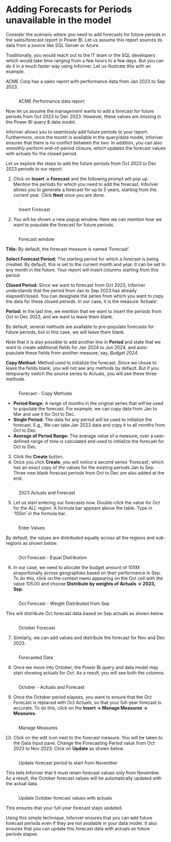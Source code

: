 # Adding Forecasts for Periods unavailable in the model

Consider the scenario where you need to add forecasts for future periods in the sales/forecast report in Power BI. Let us assume this report sources its data from a source like SQL Server or Azure.&#x20;

Traditionally, you would reach out to the IT team or the SQL developers which would take time ranging from a few hours to a few days. But you can do it in a much faster way using Inforiver. Let us illustrate this with an example.&#x20;

ACME Corp has a sales report with performance data from Jan 2023 to Sep 2023.&#x20;

<figure><img src="../../../../.gitbook/assets/s4_actualtillsep.png" alt=""><figcaption><p>ACME Performance data report</p></figcaption></figure>

Now let us assume the management wants to add a forecast for future periods from Oct 2023 to Dec 2023. However, these values are missing in the Power BI query & data model. &#x20;

Inforiver allows you to seamlessly add future periods to your report. Furthermore, once the month is available in the query/data model, Inforiver ensures that there is no conflict between the two. In addition, you can also smoothly perform end-of-period closure, which updates the forecast values with actuals for the closed period.

Let us explore the steps to add the future periods from Oct 2023 to Dec 2023 periods to our report.&#x20;

1. Click on **Insert -> Forecast** and the following prompt will pop up. Mention the periods for which you need to add the forecast. Inforiver allows you to generate a forecast for up to 5 years, starting from the current year. Click **Next** once you are done.

<figure><img src="../../../../.gitbook/assets/s4_fc_setting.png" alt=""><figcaption><p>Insert Forecast</p></figcaption></figure>

2. You will be shown a new popup window. Here we can mention how we want to populate the forecast for future periods.

<figure><img src="../../../../.gitbook/assets/forecast.png" alt=""><figcaption><p>Forecast window</p></figcaption></figure>

**Title:** By default, the forecast measure is named ‘Forecast’. &#x20;

**Select Forecast Period:** The starting period for which a forecast is being created. By default, this is set to the current month and year. It can be set to any month in the future. Your report will insert columns starting from this period.&#x20;

**Closed Period:** Since we want to forecast from Oct 2023, Inforiver understands that the period from Jan to Sep 2023 has already elapsed/closed. You can designate the series from which you want to copy the data for these closed periods. In our case, it is the measure ‘Actuals’.&#x20;

**Period:** In the last line, we mention that we want to insert the periods from Oct to Dec 2023, and we want to leave them blank.&#x20;

By default, several methods are available to pre-populate forecasts for future periods, but in this case, we will leave them blank.

Note that it is also possible to add another line in **Period** and state that we want to create additional fields for Jan 2024 to Jun 2024, and auto-populate these fields from another measure, say, _Budget 2024_.&#x20;

**Copy Method:** Method used to initialize the forecast. Since we chose to leave the fields blank, you will not see any methods by default. But if you temporarily switch the source series to Actuals, you will see these three methods.&#x20;

<figure><img src="../../../../.gitbook/assets/forecast-copymethod.png" alt=""><figcaption><p>Forecast - Copy Methods</p></figcaption></figure>

* **Period Range:** A range of months in the original series that will be used to populate the forecast. For example, we can copy data from Jan to Mar and use it for Oct to Dec.&#x20;
* **Single Period:** The data for any period will be used to initialize the forecast. E.g., We can take Jan 2023 data and copy it to all months from Oct to Dec.&#x20;
* **Average of Period Range:** The average value of a measure, over a user-defined range of time is calculated and used to initialize the forecast for Oct to Dec.

3. Click the **Create** button.&#x20;
4. Once you click **Create**, you will notice a second series ‘Forecast’, which has an exact copy of the values for the existing periods Jan to Sep. Three new blank forecast periods from Oct to Dec are also added at the end.

<figure><img src="../../../../.gitbook/assets/2023actual and forecast.png" alt=""><figcaption><p>2023 Actuals and Forecast</p></figcaption></figure>

5. Let us start entering our forecasts now. Double-click the value for Oct for the _ALL_ region. A formula bar appears above the table. Type in ‘105m’ in the formula bar.

<figure><img src="../../../../.gitbook/assets/oct forecast.png" alt=""><figcaption><p>Enter Values</p></figcaption></figure>

By default, the values are distributed equally across all the regions and sub-regions as shown below.

<figure><img src="../../../../.gitbook/assets/oct forecast equal dis.png" alt=""><figcaption><p>Oct Forecast - Equal Distribution</p></figcaption></figure>

6. In our case, we need to allocate the budget amount of 105M proportionally across geographies based on their performance in Sep. To do this, click on the context menu appearing on the Oct cell with the value 105.00 and choose **Distribute by weights of Actuals -> 2023, Sep.**

<figure><img src="../../../../.gitbook/assets/oct forecast with weight dis of sep.png" alt=""><figcaption><p>Oct Forecast - Weight Distributed from Sep</p></figcaption></figure>

This will distribute Oct forecast data based on Sep actuals as shown below.

<figure><img src="../../../../.gitbook/assets/oct forecast final.png" alt=""><figcaption><p>October Forecast</p></figcaption></figure>

7. Similarly, we can add values and distribute the forecast for Nov and Dec 2023.

<figure><img src="../../../../.gitbook/assets/scenario4_fc1.png" alt=""><figcaption><p>Forecasted Data</p></figcaption></figure>

8. Once we move into October, the Power BI query and data model may start showing actuals for Oct. As a result, you will see both the columns.

<figure><img src="../../../../.gitbook/assets/scenario4_fc2.png" alt=""><figcaption><p>October - Actuals and Forecast</p></figcaption></figure>

9. Once the October period elapses, you want to ensure that the Oct Forecast is replaced with Oct Actuals, so that your full-year forecast is accurate. To do this, click on the **Insert -> Manage Measures -> Measures.**

<figure><img src="../../../../.gitbook/assets/manage measures.png" alt=""><figcaption><p>Manage Measures</p></figcaption></figure>

10. Click on the edit icon next to the forecast measure. You will be taken to the Data Input pane. Change the Forecasting Period value from Oct 2023 to Nov 2023. Click on **Update** as shown below.

<figure><img src="../../../../.gitbook/assets/scenario4_fc3.png" alt=""><figcaption><p>Update forecast period to start from November</p></figcaption></figure>

This tells Inforiver that it must retain forecast values only from November. As a result, the October forecast values will be automatically updated with the actual data.

<figure><img src="../../../../.gitbook/assets/scenario4_fc4.png" alt=""><figcaption><p>Update October forecast values with actuals</p></figcaption></figure>

This ensures that your full-year forecast stays updated.

Using this simple technique, Inforiver ensures that you can add future forecast periods even if they are not available in your data model. It also ensures that you can update this forecast data with actuals as future periods elapse.
